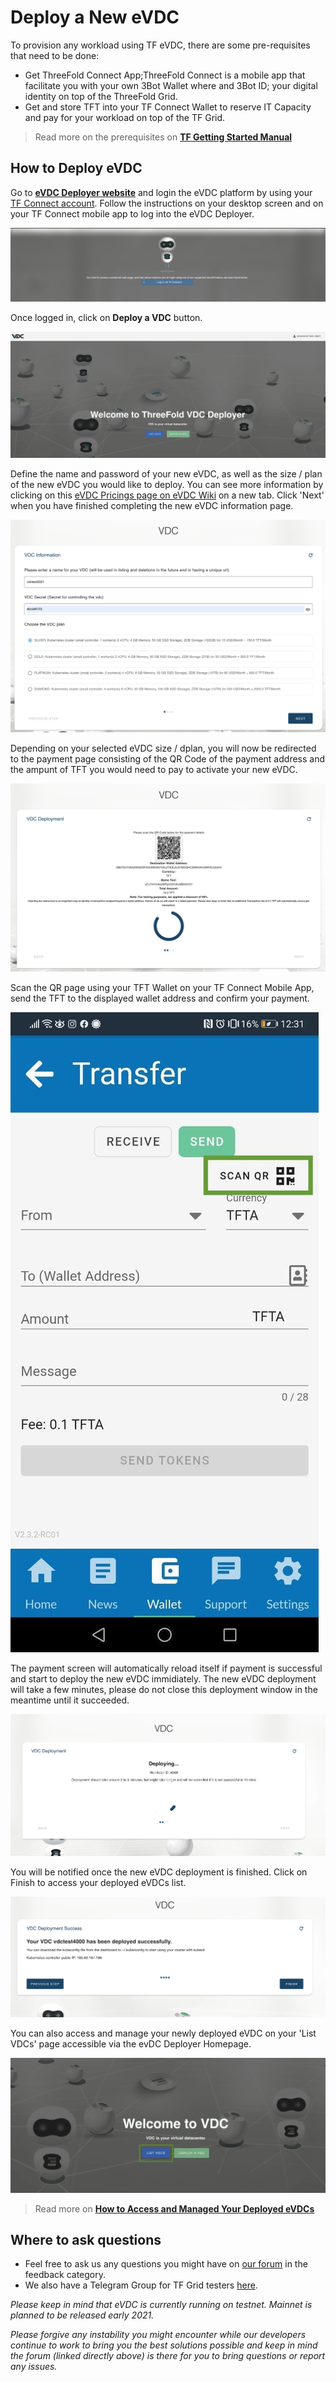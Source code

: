 # Deploy a New eVDC

To provision any workload using TF eVDC, there are some pre-requisites that need to be done:

- Get ThreeFold Connect App;ThreeFold Connect is a mobile app that facilitate you with your own 3Bot Wallet where and 3Bot ID; your digital identity on top of the ThreeFold Grid.
- Get and store TFT into your TF Connect Wallet to reserve IT Capacity and pay for your workload on top of the TF Grid.

> Read more on the prerequisites on [__TF Getting Started Manual__](sdk:all_getting_started)

## How to Deploy eVDC 

Go to [__eVDC Deployer website__](https://vdc.testnet.grid.tf/vdc/#/) and login the eVDC platform by using your [TF Connect account](sdk:threefold_connect_install). Follow the instructions on your desktop screen and on your TF Connect mobile app to log into the eVDC Deployer.

![](img/evdc_login.png)

Once logged in, click on __Deploy a VDC__ button.

![](img/evdc_deploy.png)

Define the name and password of your new eVDC, as well as the size / plan of the new eVDC you would like to deploy. You can see more information by clicking on this [eVDC Pricings page on eVDC Wiki](https://vdc.threefold.io/docs/start-pay/) on a new tab. Click 'Next' when you have finished completing the new eVDC information page.

![](img/evdc_signup.png)

Depending on your selected eVDC size / dplan, you will now be redirected to the payment page consisting of the QR Code of the payment address and the ampunt of TFT you would need to pay to activate your new eVDC.

![](img/evdc_payment.png)

Scan the QR page using your TFT Wallet on your TF Connect Mobile App, send the TFT to the displayed wallet address and confirm your payment. 

![](img/scanqr.jpeg)

The payment screen will automatically reload itself if payment is successful and start to deploy the new eVDC immidiately. The new eVDC deployment will take a few minutes, please do not close this deployment window in the meantime until it succeeded.

![](img/deploy_vdc.png)

You will be notified once the new eVDC deployment is finished. Click on Finish to access your deployed eVDCs list.

![](img/newvdc.png)

You can also access and manage your newly deployed eVDC on your 'List VDCs' page accessible via the evDC Deployer Homepage.

![](img/deployer.png)

> Read more on [__How to Access and Managed Your Deployed eVDCs__](evdc_manage)

## Where to ask questions

- Feel free to ask us any questions you might have on [our forum](https://forum.threefold.io) in the feedback category.
- We also have a Telegram Group for TF Grid testers [here](https://t.me/joinchat/BwOvOxxgK59GmRoZ2_sM0w).

*Please keep in mind that eVDC is currently running on testnet. Mainnet is planned to be released early 2021.*

*Please forgive any instability you might encounter while our developers continue to work to bring you the best solutions possible and keep in mind the forum (linked directly above) is there for you to bring questions or report any issues.*